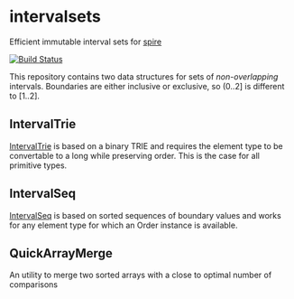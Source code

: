 # intervalsets

Efficient immutable interval sets for [spire](https://github.com/non/spire)

[![Build Status](https://travis-ci.org/rklaehn/intervalset.png)](https://travis-ci.org/rklaehn/intervalset)

This repository contains two data structures for sets of *non-overlapping* intervals. Boundaries are either inclusive or exclusive, so (0..2] is different to [1..2]. 

## IntervalTrie

[IntervalTrie](IntervalTrie.md) is based on a binary TRIE and requires the element type to be convertable to a long while preserving order. This is the case for all primitive types.

## IntervalSeq

[IntervalSeq](IntervalSeq.md) is based on sorted sequences of boundary values and works for any element type for which an Order instance is available.

## QuickArrayMerge

An utility to merge two sorted arrays with a close to optimal number of comparisons
